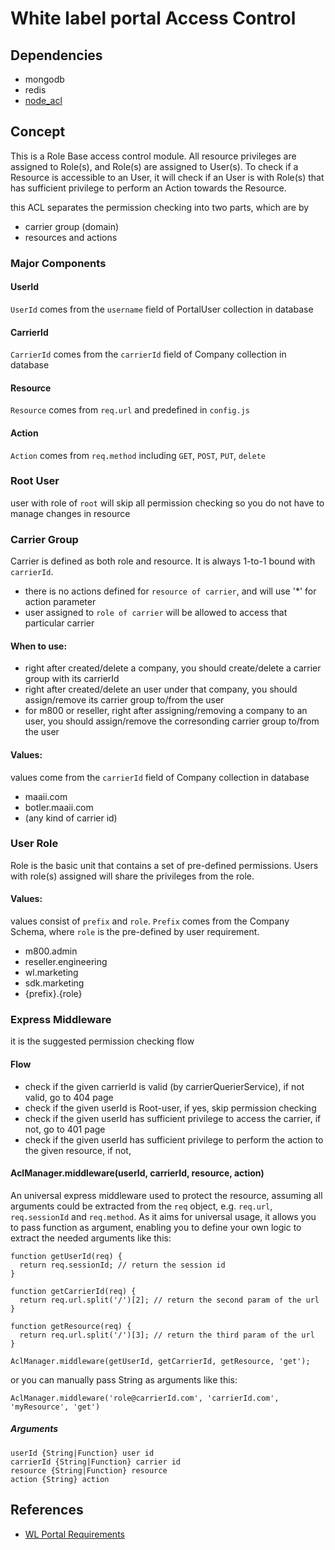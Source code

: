 # White label portal Access Control

## Dependencies

- mongodb
- redis
- [node_acl](https://github.com/OptimalBits/node_acl)

## Concept

This is a Role Base access control module. All resource privileges are assigned to Role(s), and Role(s) are
assigned to User(s). To check if a Resource is accessible to an User, it will check if an User is with Role(s)
that has sufficient privilege to perform an Action towards the Resource.

this ACL separates the permission checking into two parts, which are by

- carrier group (domain)
- resources and actions

### Major Components

#### UserId

`UserId` comes from the `username` field of PortalUser collection in database

#### CarrierId

`CarrierId` comes from the `carrierId` field of Company collection in database

#### Resource

`Resource` comes from `req.url` and predefined in `config.js`

#### Action

`Action` comes from `req.method` including `GET`, `POST`, `PUT`, `delete`


### Root User

user with role of `root` will skip all permission checking so you do not have to manage changes in resource

### Carrier Group

Carrier is defined as both role and resource. It is always 1-to-1 bound with `carrierId`.

- there is no actions defined for `resource of carrier`, and will use '*' for action parameter
- user assigned to `role of carrier` will be allowed to access that particular carrier

#### When to use:

- right after created/delete a company, you should create/delete a carrier group with its carrierId
- right after created/delete an user under that company, you should assign/remove its carrier group to/from the user
- for m800 or reseller, right after assigning/removing a company to an user, you should assign/remove the corresonding carrier group to/from the user

#### Values:

values come from the `carrierId` field of Company collection in database

- maaii.com
- botler.maaii.com
- (any kind of carrier id)

### User Role

Role is the basic unit that contains a set of pre-defined permissions. Users with role(s) assigned
will share the privileges from the role.

#### Values:

values consist of `prefix` and `role`. `Prefix` comes from the Company Schema, where `role` is the pre-defined by user
requirement.

- m800.admin
- reseller.engineering
- wl.marketing
- sdk.marketing
- {prefix}.{role}

### Express Middleware

it is the suggested permission checking flow

#### Flow

- check if the given carrierId is valid (by carrierQuerierService), if not valid, go to 404 page
- check if the given userId is Root-user, if yes, skip permission checking
- check if the given userId has sufficient privilege to access the carrier, if not, go to 401 page
- check if the given userId has sufficient privilege to perform the action to the given resource, if not,

#### AclManager.middleware(userId, carrierId, resource, action)

An universal express middleware used to protect the resource, assuming all arguments could be extracted from
the `req` object, e.g. `req.url`, `req.sessionId` and `req.method`. As it aims for universal usage, it allows
you to pass function as argument, enabling you to define your own logic to extract the needed arguments like this:

```
function getUserId(req) {
  return req.sessionId; // return the session id
}
```

```
function getCarrierId(req) {
  return req.url.split('/')[2]; // return the second param of the url
}
```

```
function getResource(req) {
  return req.url.split('/')[3]; // return the third param of the url
}
```

```
AclManager.middleware(getUserId, getCarrierId, getResource, 'get');
```

or you can manually pass String as arguments like this:

```
AclManager.middleware('role@carrierId.com', 'carrierId.com', 'myResource', 'get')
```

##### Arguments

```
userId {String|Function} user id
carrierId {String|Function} carrier id
resource {String|Function} resource
action {String} action
```

## References

- [WL Portal Requirements](https://issuetracking.maaii.com:9443/display/MAAIIPR/WL+Portal+Requirements)
